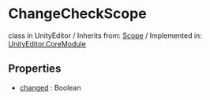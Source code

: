 # ChangeCheckScope
class in UnityEditor
 / Inherits from: <a href="https://docs.unity3d.com/6000.0/Documentation/ScriptReference/Scope.html" target="_blank">Scope</a> / Implemented in: <a href="https://docs.unity3d.com/6000.0/Documentation/ScriptReference/UnityEditor.CoreModule.html" target="_blank">UnityEditor.CoreModule</a>
## Properties
- <a href="https://docs.unity3d.com/6000.0/Documentation/ScriptReference/ChangeCheckScope-changed.html" target="_blank">changed</a> : Boolean
